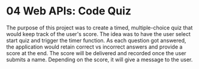 # 04 Web APIs: Code Quiz

The purpose of this project was to create a timed, multiple-choice  quiz that would keep track of the user's  score. The idea was to have the user select start quiz and trigger the timer function. As each question got answered, the application would retain correct vs incorrect answers and provide a score at the end. The score will be delivered and recorded once the user submits a name. Depending on the score, it will give a message to the user.
